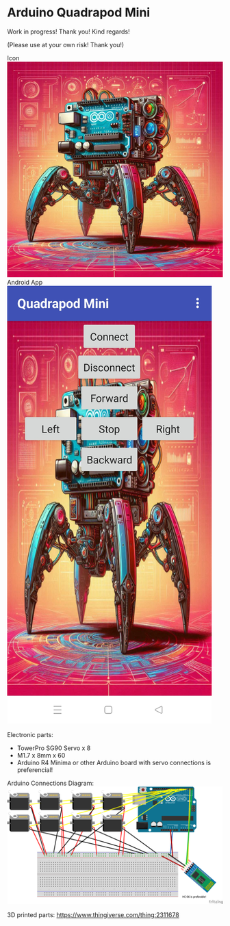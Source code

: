 # Arduino Quadrapod Mini
Work in progress! Thank you! Kind regards!

(Please use at your own risk! Thank you!)

Icon
![alt text](https://github.com/comancheace/Quadrapod_Mini/blob/main/icon.jpeg?raw=true)
Android App
![alt text](https://github.com/comancheace/Quadrapod_Mini/blob/main/Android_app.jpg?raw=true)

Electronic parts:
- TowerPro SG90 Servo x 8
- M1.7 x 8mm x 60
- Arduino R4 Minima or other Arduino board with servo connections is preferencial!

Arduino Connections Diagram:
![alt text](https://github.com/comancheace/Quadrapod_Mini/blob/main/quadrapod_mini_diagram.png?raw=true)

3D printed parts:
https://www.thingiverse.com/thing:2311678
